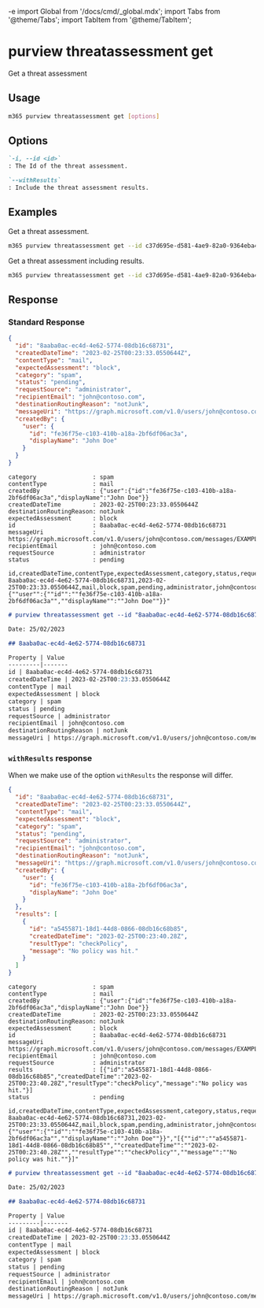 -e <!-- DISCLAIMER: All secrets, passwords, and sensitive values in this document are examples only and not real credentials. -->
import Global from '/docs/cmd/_global.mdx';
import Tabs from '@theme/Tabs';
import TabItem from '@theme/TabItem';

# purview threatassessment get

Get a threat assessment

## Usage

```sh
m365 purview threatassessment get [options]
```

## Options

```md definition-list
`-i, --id <id>`
: The Id of the threat assessment.

`--withResults`
: Include the threat assessment results.
```

<Global />

## Examples

Get a threat assessment.

```sh
m365 purview threatassessment get --id c37d695e-d581-4ae9-82a0-9364eba4291e
```

Get a threat assessment including results.

```sh
m365 purview threatassessment get --id c37d695e-d581-4ae9-82a0-9364eba4291e --withResults
```

## Response

### Standard Response

<Tabs>
  <TabItem value="JSON">

  ```json
  {
    "id": "8aaba0ac-ec4d-4e62-5774-08db16c68731",
    "createdDateTime": "2023-02-25T00:23:33.0550644Z",
    "contentType": "mail",
    "expectedAssessment": "block",
    "category": "spam",
    "status": "pending",
    "requestSource": "administrator",
    "recipientEmail": "john@contoso.com",
    "destinationRoutingReason": "notJunk",
    "messageUri": "https://graph.microsoft.com/v1.0/users/john@contoso.com/messages/EXAMPLE_SECRET_VALUE_PLACEHOLDER=",
    "createdBy": {
      "user": {
        "id": "fe36f75e-c103-410b-a18a-2bf6df06ac3a",
        "displayName": "John Doe"
      }
    }
  }
  ```

  </TabItem>
  <TabItem value="Text">

  ```text
  category                : spam
  contentType             : mail
  createdBy               : {"user":{"id":"fe36f75e-c103-410b-a18a-2bf6df06ac3a","displayName":"John Doe"}}
  createdDateTime         : 2023-02-25T00:23:33.0550644Z
  destinationRoutingReason: notJunk
  expectedAssessment      : block
  id                      : 8aaba0ac-ec4d-4e62-5774-08db16c68731
  messageUri              : https://graph.microsoft.com/v1.0/users/john@contoso.com/messages/EXAMPLE_SECRET_VALUE_PLACEHOLDER=
  recipientEmail          : john@contoso.com
  requestSource           : administrator
  status                  : pending
  ```

  </TabItem>
  <TabItem value="CSV">

  ```csv
  id,createdDateTime,contentType,expectedAssessment,category,status,requestSource,recipientEmail,destinationRoutingReason,messageUri,createdBy
  8aaba0ac-ec4d-4e62-5774-08db16c68731,2023-02-25T00:23:33.0550644Z,mail,block,spam,pending,administrator,john@contoso.com,notJunk,https://graph.microsoft.com/v1.0/users/john@contoso.com/messages/EXAMPLE_SECRET_VALUE_PLACEHOLDER=,"{""user"":{""id"":""fe36f75e-c103-410b-a18a-2bf6df06ac3a"",""displayName"":""John Doe""}}"
  ```

  </TabItem>
  <TabItem value="Markdown">

  ```md
  # purview threatassessment get --id "8aaba0ac-ec4d-4e62-5774-08db16c68731"

  Date: 25/02/2023

  ## 8aaba0ac-ec4d-4e62-5774-08db16c68731

  Property | Value
  ---------|-------
  id | 8aaba0ac-ec4d-4e62-5774-08db16c68731
  createdDateTime | 2023-02-25T00:23:33.0550644Z
  contentType | mail
  expectedAssessment | block
  category | spam
  status | pending
  requestSource | administrator
  recipientEmail | john@contoso.com
  destinationRoutingReason | notJunk
  messageUri | https://graph.microsoft.com/v1.0/users/john@contoso.com/messages/EXAMPLE_SECRET_VALUE_PLACEHOLDER\_hLMK5kAAAAAAEMAABiOC8xvYmdT6G2E\_hLMK5kAALHNaMuAAA=
  ```

  </TabItem>
</Tabs>

### `withResults` response

When we make use of the option `withResults` the response will differ. 

<Tabs>
  <TabItem value="JSON">

  ```json
  {
    "id": "8aaba0ac-ec4d-4e62-5774-08db16c68731",
    "createdDateTime": "2023-02-25T00:23:33.0550644Z",
    "contentType": "mail",
    "expectedAssessment": "block",
    "category": "spam",
    "status": "pending",
    "requestSource": "administrator",
    "recipientEmail": "john@contoso.com",
    "destinationRoutingReason": "notJunk",
    "messageUri": "https://graph.microsoft.com/v1.0/users/john@contoso.com/messages/EXAMPLE_SECRET_VALUE_PLACEHOLDER=",
    "createdBy": {
      "user": {
        "id": "fe36f75e-c103-410b-a18a-2bf6df06ac3a",
        "displayName": "John Doe"
      }
    },
    "results": [
      {
        "id": "a5455871-18d1-44d8-0866-08db16c68b85",
        "createdDateTime": "2023-02-25T00:23:40.28Z",
        "resultType": "checkPolicy",
        "message": "No policy was hit."
      }
    ]
  }
  ```

  </TabItem>
  <TabItem value="Text">

  ```text
  category                : spam
  contentType             : mail
  createdBy               : {"user":{"id":"fe36f75e-c103-410b-a18a-2bf6df06ac3a","displayName":"John Doe"}}
  createdDateTime         : 2023-02-25T00:23:33.0550644Z
  destinationRoutingReason: notJunk
  expectedAssessment      : block
  id                      : 8aaba0ac-ec4d-4e62-5774-08db16c68731
  messageUri              : https://graph.microsoft.com/v1.0/users/john@contoso.com/messages/EXAMPLE_SECRET_VALUE_PLACEHOLDER=
  recipientEmail          : john@contoso.com
  requestSource           : administrator
  results                 : [{"id":"a5455871-18d1-44d8-0866-08db16c68b85","createdDateTime":"2023-02-25T00:23:40.28Z","resultType":"checkPolicy","message":"No policy was hit."}]
  status                  : pending
  ```

  </TabItem>
  <TabItem value="CSV">

  ```csv
  id,createdDateTime,contentType,expectedAssessment,category,status,requestSource,recipientEmail,destinationRoutingReason,messageUri,createdBy,results
  8aaba0ac-ec4d-4e62-5774-08db16c68731,2023-02-25T00:23:33.0550644Z,mail,block,spam,pending,administrator,john@contoso.com,notJunk,https://graph.microsoft.com/v1.0/users/john@contoso.com/messages/EXAMPLE_SECRET_VALUE_PLACEHOLDER=,"{""user"":{""id"":""fe36f75e-c103-410b-a18a-2bf6df06ac3a"",""displayName"":""John Doe""}}","[{""id"":""a5455871-18d1-44d8-0866-08db16c68b85"",""createdDateTime"":""2023-02-25T00:23:40.28Z"",""resultType"":""checkPolicy"",""message"":""No policy was hit.""}]"
  ```

  </TabItem>
  <TabItem value="Markdown">

  ```md
  # purview threatassessment get --id "8aaba0ac-ec4d-4e62-5774-08db16c68731" --withResults "true"

  Date: 25/02/2023

  ## 8aaba0ac-ec4d-4e62-5774-08db16c68731

  Property | Value
  ---------|-------
  id | 8aaba0ac-ec4d-4e62-5774-08db16c68731
  createdDateTime | 2023-02-25T00:23:33.0550644Z
  contentType | mail
  expectedAssessment | block
  category | spam
  status | pending
  requestSource | administrator
  recipientEmail | john@contoso.com
  destinationRoutingReason | notJunk
  messageUri | https://graph.microsoft.com/v1.0/users/john@contoso.com/messages/EXAMPLE_SECRET_VALUE_PLACEHOLDER\_hLMK5kAAAAAAEMAABiOC8xvYmdT6G2E\_hLMK5kAALHNaMuAAA=
  ```

  </TabItem>
</Tabs>

